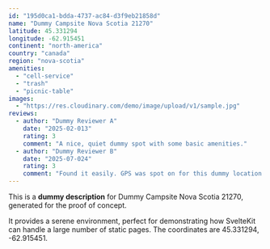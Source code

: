 ```yaml
---
id: "195d0ca1-bdda-4737-ac84-d3f9eb21858d"
name: "Dummy Campsite Nova Scotia 21270"
latitude: 45.331294
longitude: -62.915451
continent: "north-america"
country: "canada"
region: "nova-scotia"
amenities:
  - "cell-service"
  - "trash"
  - "picnic-table"
images:
  - "https://res.cloudinary.com/demo/image/upload/v1/sample.jpg"
reviews:
  - author: "Dummy Reviewer A"
    date: "2025-02-013"
    rating: 3
    comment: "A nice, quiet dummy spot with some basic amenities."
  - author: "Dummy Reviewer B"
    date: "2025-07-024"
    rating: 3
    comment: "Found it easily. GPS was spot on for this dummy location."
---
```


This is a **dummy description** for Dummy Campsite Nova Scotia 21270, generated for the proof of concept.

It provides a serene environment, perfect for demonstrating how SvelteKit can handle a large number of static pages. The coordinates are 45.331294, -62.915451.

